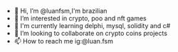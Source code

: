 - 👋 Hi, I’m @luanfsm,I'm brazilian 
- 👀 I’m interested in crypto, poo and nft games
- 🌱 I'm currently learning delphi, mysql, solidity and c# 
- 💞️ I’m looking to collaborate on crypto coins projects
- 📫 How to reach me ig:@luan.fsm
<!---
luanfsm/luanfsm is a ✨ special ✨ repository because its `README.md` (this file) appears on your GitHub profile.
You can click the Preview link to take a look at your changes.
--->
